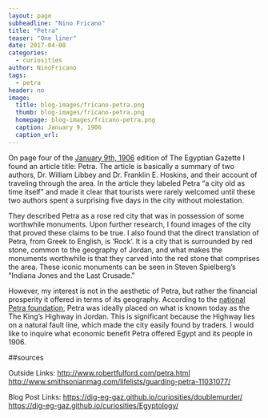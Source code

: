 ```yaml
---
layout: page
subheadline: "Nino Fricano"
title: "Petra"
teaser: "One liner"
date: 2017-04-08
categories:
  - curiosities
author: NinoFricano
tags:
  - petra
header: no
image:
  title: blog-images/fricano-petra.png
  thumb: blog-images/fricano-petra.png
  homepage: blog-images/fricano-petra.png
  caption: January 9, 1906
  caption_url:
---
```

On page four of the [January 9th, 1906](https://cdn.rawgit.com/dig-eg-gaz/content/master/1906-01-09.xml) edition of The Egyptian Gazette I found an article title: Petra. The article is basically a summary of two authors, Dr. William Libbey and Dr. Franklin E. Hoskins, and their account of traveling through the area. In the article they labeled Petra “a city old as time itself” and made it clear that tourists were rarely welcomed until these two authors spent a surprising five days in the city without molestation.

They described Petra as a rose red city that was in possession of some worthwhile monuments. Upon further research, I found images of the city that proved these claims to be true. I also found that the direct translation of Petra, from Greek to English, is ‘Rock’. It is a city that is surrounded by red stone, common to the geography of Jordan, and what makes the monuments worthwhile is that they carved into the red stone that comprises the area. These iconic monuments can be seen in Steven Spielberg’s "Indiana Jones and the Last Crusade."

However, my interest is not in the aesthetic of Petra, but rather the financial prosperity it offered in terms of its geography. According to the [national Petra foundation](http://www.petranationalfoundation.org/history.html), Petra was ideally placed on what is known today as the The King’s Highway in Jordan. This is significant because the Highway lies on a natural fault line, which made the city easily found by traders. I would like to inquire what economic benefit Petra offered Egypt and its people in 1906.

##sources

Outside Links:
http://www.robertfulford.com/petra.html
http://www.smithsonianmag.com/lifelists/guarding-petra-11031077/

Blog Post Links:
https://dig-eg-gaz.github.io/curiosities/doublemurder/
https://dig-eg-gaz.github.io/curiosities/Egyptology/

